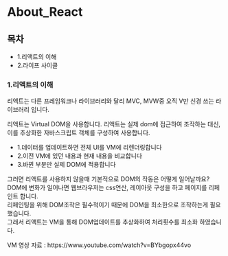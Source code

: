 # About_React
<h2>목차</h2>
    <ul>
        <li>1.리액트의 이해</li>
        <li>2.라이프 사이클</li>
    </ul>
    <h3>1.리액트의 이해</h3>
    <p>
        리액트는 다른 프레임워크나 라이브러리와 달리 MVC, MVW중 오직 V만 신경 쓰는 라이브러리 입니다.
    </p>
    <p>리액트는 Virtual DOM을 사용합니다. 리액트는 실제 dom에 접근하여 조작하는 대신, 이를 추상화한 자바스크립트 객체를
        구성하여 사용합니다.
    </p>
    <ul>
        <li>1.데이터를 업데이트하면 전체 UI를 VM에 리렌더링합니다</li>
        <li>2.이전 VM에 있던 내용과 현재 내용을 비교합니다</li>
        <li>3.바뀐 부분만 실제 DOM에 적용합니다</li>
    </ul>
    <p>그러면 리액트를 사용하지 않을때 기본적으로 DOM의 작동은 어떻게 일어날까요?</br>
        DOM에 변화가 일어나면 웹브라우저는 css연산, 레이아웃 구성을 하고 페이지를 리페인트 합니다.</br>
        리페인팅을 위해 DOM조작은 필수적이기 때문에 DOM을 최소한으로 조작하는게 필요했습니다.</br>
        그래서 리액트는 VM을 통해 DOM업데이트를 추상화하여 처리횟수를 최소화 하였습니다.
    </p>
    <p>VM 영상 자료 : https://www.youtube.com/watch?v=BYbgopx44vo</p>
